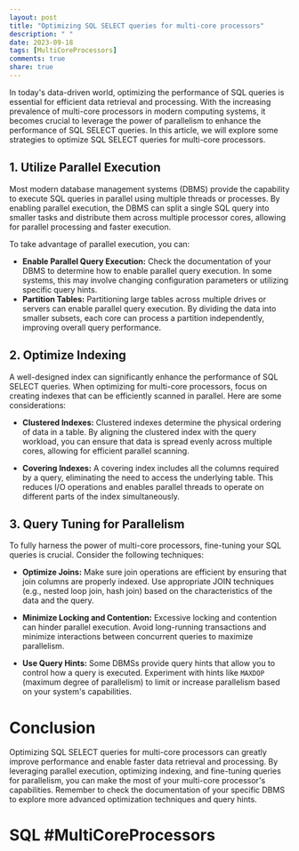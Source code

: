 ```yaml
---
layout: post
title: "Optimizing SQL SELECT queries for multi-core processors"
description: " "
date: 2023-09-18
tags: [MultiCoreProcessors]
comments: true
share: true
---
```


In today's data-driven world, optimizing the performance of SQL queries is essential for efficient data retrieval and processing. With the increasing prevalence of multi-core processors in modern computing systems, it becomes crucial to leverage the power of parallelism to enhance the performance of SQL SELECT queries. In this article, we will explore some strategies to optimize SQL SELECT queries for multi-core processors.

## 1. Utilize Parallel Execution

Most modern database management systems (DBMS) provide the capability to execute SQL queries in parallel using multiple threads or processes. By enabling parallel execution, the DBMS can split a single SQL query into smaller tasks and distribute them across multiple processor cores, allowing for parallel processing and faster execution.

To take advantage of parallel execution, you can:

- **Enable Parallel Query Execution:** Check the documentation of your DBMS to determine how to enable parallel query execution. In some systems, this may involve changing configuration parameters or utilizing specific query hints.
- **Partition Tables:** Partitioning large tables across multiple drives or servers can enable parallel query execution. By dividing the data into smaller subsets, each core can process a partition independently, improving overall query performance.

## 2. Optimize Indexing

A well-designed index can significantly enhance the performance of SQL SELECT queries. When optimizing for multi-core processors, focus on creating indexes that can be efficiently scanned in parallel. Here are some considerations:

- **Clustered Indexes:** Clustered indexes determine the physical ordering of data in a table. By aligning the clustered index with the query workload, you can ensure that data is spread evenly across multiple cores, allowing for efficient parallel scanning.

- **Covering Indexes:** A covering index includes all the columns required by a query, eliminating the need to access the underlying table. This reduces I/O operations and enables parallel threads to operate on different parts of the index simultaneously.

## 3. Query Tuning for Parallelism

To fully harness the power of multi-core processors, fine-tuning your SQL queries is crucial. Consider the following techniques:

- **Optimize Joins:** Make sure join operations are efficient by ensuring that join columns are properly indexed. Use appropriate JOIN techniques (e.g., nested loop join, hash join) based on the characteristics of the data and the query.

- **Minimize Locking and Contention:** Excessive locking and contention can hinder parallel execution. Avoid long-running transactions and minimize interactions between concurrent queries to maximize parallelism.

- **Use Query Hints:** Some DBMSs provide query hints that allow you to control how a query is executed. Experiment with hints like `MAXDOP` (maximum degree of parallelism) to limit or increase parallelism based on your system's capabilities.

# Conclusion

Optimizing SQL SELECT queries for multi-core processors can greatly improve performance and enable faster data retrieval and processing. By leveraging parallel execution, optimizing indexing, and fine-tuning queries for parallelism, you can make the most of your multi-core processor's capabilities. Remember to check the documentation of your specific DBMS to explore more advanced optimization techniques and query hints.

# SQL #MultiCoreProcessors